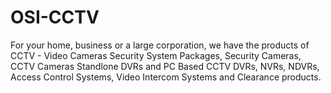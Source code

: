 # OSI-CCTV
For your home, business or a large corporation, we have the products of CCTV - Video Cameras Security System Packages, Security Cameras, CCTV Cameras Standlone DVRs and PC Based CCTV DVRs, NVRs, NDVRs, Access Control Systems, Video Intercom Systems and Clearance products.
